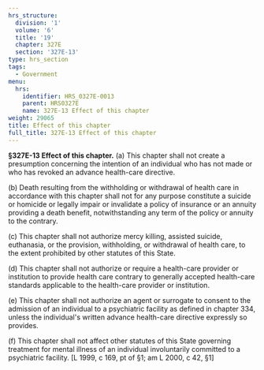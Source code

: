 ```yaml
---
hrs_structure:
  division: '1'
  volume: '6'
  title: '19'
  chapter: 327E
  section: '327E-13'
type: hrs_section
tags:
  - Government
menu:
  hrs:
    identifier: HRS_0327E-0013
    parent: HRS0327E
    name: 327E-13 Effect of this chapter
weight: 29065
title: Effect of this chapter
full_title: 327E-13 Effect of this chapter
---
```

**§327E-13 Effect of this chapter.** (a) This chapter shall not create a presumption concerning the intention of an individual who has not made or who has revoked an advance health-care directive.

(b) Death resulting from the withholding or withdrawal of health care in accordance with this chapter shall not for any purpose constitute a suicide or homicide or legally impair or invalidate a policy of insurance or an annuity providing a death benefit, notwithstanding any term of the policy or annuity to the contrary.

(c) This chapter shall not authorize mercy killing, assisted suicide, euthanasia, or the provision, withholding, or withdrawal of health care, to the extent prohibited by other statutes of this State.

(d) This chapter shall not authorize or require a health-care provider or institution to provide health care contrary to generally accepted health-care standards applicable to the health-care provider or institution.

(e) This chapter shall not authorize an agent or surrogate to consent to the admission of an individual to a psychiatric facility as defined in chapter 334, unless the individual's written advance health-care directive expressly so provides.

(f) This chapter shall not affect other statutes of this State governing treatment for mental illness of an individual involuntarily committed to a psychiatric facility. [L 1999, c 169, pt of §1; am L 2000, c 42, §1]